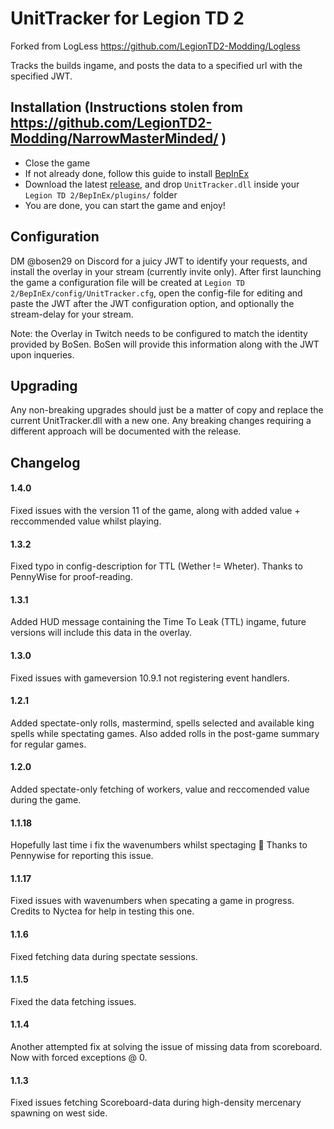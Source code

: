 # UnitTracker for Legion TD 2

Forked from LogLess https://github.com/LegionTD2-Modding/Logless

Tracks the builds ingame, and posts the data to a specified url with the specified JWT.

## Installation (Instructions stolen from https://github.com/LegionTD2-Modding/NarrowMasterMinded/ )
- Close the game
- If not already done, follow this guide to install [BepInEx](https://github.com/LegionTD2-Modding/.github/wiki/Installation-of-BepInEx)
- Download the latest [release](https://github.com/BoSen29/UnitTracker/releases/latest), and drop `UnitTracker.dll` inside your `Legion TD 2/BepInEx/plugins/` folder
- You are done, you can start the game and enjoy!

## Configuration

DM @bosen29 on Discord for a juicy JWT to identify your requests, and install the overlay in your stream (currently invite only).
After first launching the game a configuration file will be created at `Legion TD 2/BepInEx/config/UnitTracker.cfg`, open the config-file for editing and paste the JWT after the JWT configuration option, and optionally the stream-delay for your stream.

Note: the Overlay in Twitch needs to be configured to match the identity provided by BoSen. BoSen will provide this information along with the JWT upon inqueries.

## Upgrading 

Any non-breaking upgrades should just be a matter of copy and replace the current UnitTracker.dll with a new one. Any breaking changes requiring a different approach will be documented with the release.

## Changelog
#### 1.4.0
Fixed issues with the version 11 of the game, along with added value + reccommended value whilst playing.
#### 1.3.2
Fixed typo in config-description for TTL (Wether != Wheter). Thanks to PennyWise for proof-reading.
#### 1.3.1
Added HUD message containing the Time To Leak (TTL) ingame, future versions will include this data in the overlay.
#### 1.3.0 
Fixed issues with gameversion 10.9.1 not registering event handlers.
#### 1.2.1
Added spectate-only rolls, mastermind, spells selected and available king spells while spectating games. Also added rolls in the post-game summary for regular games.
#### 1.2.0
Added spectate-only fetching of workers, value and reccomended value during the game.
#### 1.1.18
Hopefully last time i fix the wavenumbers whilst spectaging 🤞 Thanks to Pennywise for reporting this issue.
#### 1.1.17 
Fixed issues with wavenumbers when specating a game in progress. Credits to Nyctea for help in testing this one.
#### 1.1.6
Fixed fetching data during spectate sessions. 
#### 1.1.5 
Fixed the data fetching issues.
#### 1.1.4 
Another attempted fix at solving the issue of missing data from scoreboard. Now with forced exceptions @ 0.
#### 1.1.3 
Fixed issues fetching Scoreboard-data during high-density mercenary spawning on west side.
